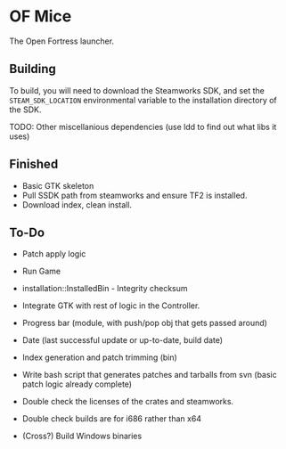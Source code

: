 # OF Mice
The Open Fortress launcher.

## Building
To build, you will need to download the Steamworks SDK, and set
the `STEAM_SDK_LOCATION` environmental variable to the
installation directory of the SDK.

TODO: Other miscellanious dependencies
(use ldd to find out what libs it uses)

## Finished
* Basic GTK skeleton
* Pull SSDK path from steamworks and ensure TF2 is installed.
* Download index, clean install.
## To-Do
* Patch apply logic
* Run Game
* installation::InstalledBin - Integrity checksum

* Integrate GTK with rest of logic in the Controller.
* Progress bar (module, with push/pop obj that gets passed around)
* Date (last successful update or up-to-date, build date)

* Index generation and patch trimming (bin)
* Write bash script that generates patches and tarballs from svn
    (basic patch logic already complete)

* Double check the licenses of the crates and steamworks.
* Double check builds are for i686 rather than x64
* (Cross?) Build Windows binaries